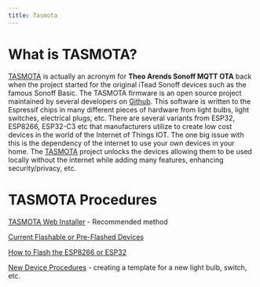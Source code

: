 ```yaml
---
title: Tasmota
---
```


# What is TASMOTA?

[TASMOTA](https://tasmota.com) is actually an acronym for **Theo Arends Sonoff MQTT OTA** back when the project started for the original iTead Sonoff devices such as the famous Sonoff Basic.  The TASMOTA firmware is an open source project maintained by several developers on [Github](https://github.com/arendst/Tasmota).  This software is written to the Espressif chips in many different pieces of hardware from light bulbs, light switches, electrical plugs, etc.  There are several variants from ESP32, ESP8266, ESP32-C3 etc that manufacturers utilize to create low cost devices in the world of the Internet of Things IOT.  The one big issue with this is the dependency of the internet to use your own devices in your home.  The [TASMOTA](https://tasmota.com) project unlocks the devices allowing them to be used locally without the internet while adding many features, enhancing security/privacy, etc.  

# TASMOTA Procedures

[TASMOTA Web Installer](https://tasmota.github.io/install/) - Recommended method 

[Current Flashable or Pre-Flashed Devices](/wiki/devices/esp-flashable-devices)

<!---
How to Connect to an ESP8266 or ESP32

How to Backup the ESP8266 and ESP32
--->

[How to Flash the ESP8266 or ESP32](how_to_flash_esp32.md)

[New Device Procedures](new_device_procedure.md) - creating a template for a new light bulb, switch, etc.

<!---
How to Flash the ESP32-C3 in a ESP-12F Style Code Burner
--->

